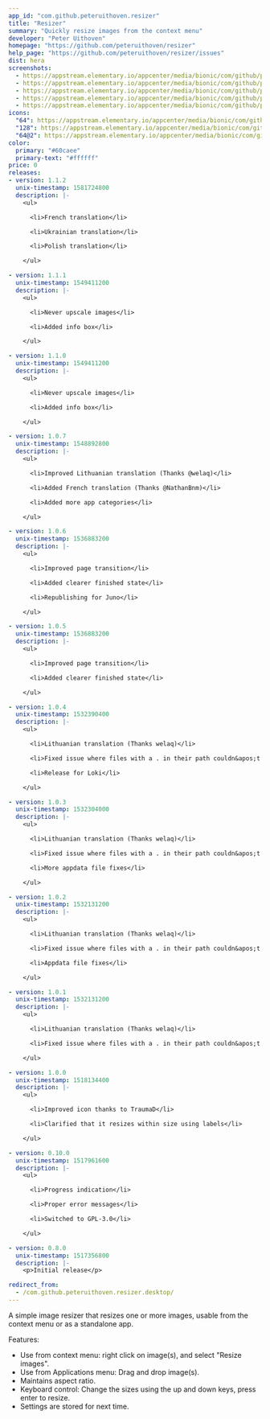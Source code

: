 ```yaml
---
app_id: "com.github.peteruithoven.resizer"
title: "Resizer"
summary: "Quickly resize images from the context menu"
developer: "Peter Uithoven"
homepage: "https://github.com/peteruithoven/resizer"
help_page: "https://github.com/peteruithoven/resizer/issues"
dist: hera
screenshots:
  - https://appstream.elementary.io/appcenter/media/bionic/com/github/peteruithoven.resizer/093C7E3C3D0457147C41C5585DB91526/screenshots/image-1_orig.png
  - https://appstream.elementary.io/appcenter/media/bionic/com/github/peteruithoven.resizer/093C7E3C3D0457147C41C5585DB91526/screenshots/image-2_orig.png
  - https://appstream.elementary.io/appcenter/media/bionic/com/github/peteruithoven.resizer/093C7E3C3D0457147C41C5585DB91526/screenshots/image-3_orig.png
  - https://appstream.elementary.io/appcenter/media/bionic/com/github/peteruithoven.resizer/093C7E3C3D0457147C41C5585DB91526/screenshots/image-4_orig.png
  - https://appstream.elementary.io/appcenter/media/bionic/com/github/peteruithoven.resizer/093C7E3C3D0457147C41C5585DB91526/screenshots/image-5_orig.png
icons:
  "64": https://appstream.elementary.io/appcenter/media/bionic/com/github/peteruithoven.resizer/093C7E3C3D0457147C41C5585DB91526/icons/64x64/com.github.peteruithoven.resizer_com.github.peteruithoven.resizer.png
  "128": https://appstream.elementary.io/appcenter/media/bionic/com/github/peteruithoven.resizer/093C7E3C3D0457147C41C5585DB91526/icons/128x128/com.github.peteruithoven.resizer_com.github.peteruithoven.resizer.png
  "64@2": https://appstream.elementary.io/appcenter/media/bionic/com/github/peteruithoven.resizer/093C7E3C3D0457147C41C5585DB91526/icons/64x64@2/com.github.peteruithoven.resizer_com.github.peteruithoven.resizer.png
color:
  primary: "#60caee"
  primary-text: "#ffffff"
price: 0
releases:
- version: 1.1.2
  unix-timestamp: 1581724800
  description: |-
    <ul>

      <li>French translation</li>

      <li>Ukrainian translation</li>

      <li>Polish translation</li>

    </ul>

- version: 1.1.1
  unix-timestamp: 1549411200
  description: |-
    <ul>

      <li>Never upscale images</li>

      <li>Added info box</li>

    </ul>

- version: 1.1.0
  unix-timestamp: 1549411200
  description: |-
    <ul>

      <li>Never upscale images</li>

      <li>Added info box</li>

    </ul>

- version: 1.0.7
  unix-timestamp: 1548892800
  description: |-
    <ul>

      <li>Improved Lithuanian translation (Thanks @welaq)</li>

      <li>Added French translation (Thanks @NathanBnm)</li>

      <li>Added more app categories</li>

    </ul>

- version: 1.0.6
  unix-timestamp: 1536883200
  description: |-
    <ul>

      <li>Improved page transition</li>

      <li>Added clearer finished state</li>

      <li>Republishing for Juno</li>

    </ul>

- version: 1.0.5
  unix-timestamp: 1536883200
  description: |-
    <ul>

      <li>Improved page transition</li>

      <li>Added clearer finished state</li>

    </ul>

- version: 1.0.4
  unix-timestamp: 1532390400
  description: |-
    <ul>

      <li>Lithuanian translation (Thanks welaq)</li>

      <li>Fixed issue where files with a . in their path couldn&apos;t be resized (Thanks inhji)</li>

      <li>Release for Loki</li>

    </ul>

- version: 1.0.3
  unix-timestamp: 1532304000
  description: |-
    <ul>

      <li>Lithuanian translation (Thanks welaq)</li>

      <li>Fixed issue where files with a . in their path couldn&apos;t be resized (Thanks inhji)</li>

      <li>More appdata file fixes</li>

    </ul>

- version: 1.0.2
  unix-timestamp: 1532131200
  description: |-
    <ul>

      <li>Lithuanian translation (Thanks welaq)</li>

      <li>Fixed issue where files with a . in their path couldn&apos;t be resized (Thanks inhji)</li>

      <li>Appdata file fixes</li>

    </ul>

- version: 1.0.1
  unix-timestamp: 1532131200
  description: |-
    <ul>

      <li>Lithuanian translation (Thanks welaq)</li>

      <li>Fixed issue where files with a . in their path couldn&apos;t be resized (Thanks inhji)</li>

    </ul>

- version: 1.0.0
  unix-timestamp: 1518134400
  description: |-
    <ul>

      <li>Improved icon thanks to TraumaD</li>

      <li>Clarified that it resizes within size using labels</li>

    </ul>

- version: 0.10.0
  unix-timestamp: 1517961600
  description: |-
    <ul>

      <li>Progress indication</li>

      <li>Proper error messages</li>

      <li>Switched to GPL-3.0</li>

    </ul>

- version: 0.8.0
  unix-timestamp: 1517356800
  description: |-
    <p>Initial release</p>

redirect_from:
  - /com.github.peteruithoven.resizer.desktop/
---
```

<p>A simple image resizer that resizes one or more images, usable from the context menu or as a standalone app.</p>
<p>Features:</p>
<ul>
  <li>Use from context menu: right click on image(s), and select &quot;Resize images&quot;.</li>
  <li>Use from Applications menu: Drag and drop image(s).</li>
  <li>Maintains aspect ratio.</li>
  <li>Keyboard control: Change the sizes using the up and down keys, press enter to resize.</li>
  <li>Settings are stored for next time.</li>
</ul>
